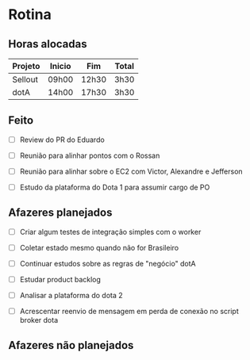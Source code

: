 # Rotina

## Horas alocadas

Projeto | Inicio | Fim | Total
--------|--------|-----|------
Sellout | 09h00 | 12h30 | 3h30
dotA    | 14h00 | 17h30 | 3h30

## Feito

 - [ ] Review do PR do Eduardo

 - [ ] Reunião para alinhar pontos com o Rossan
 - [ ] Reunião para alinhar sobre o EC2 com Victor, Alexandre e Jefferson
 - [ ] Estudo da plataforma do Dota 1 para assumir cargo de PO

## Afazeres planejados

 - [ ] Criar algum testes de integração simples com o worker
 - [ ] Coletar estado mesmo quando não for Brasileiro

 - [ ] Continuar estudos sobre as regras de "negócio" dotA
 - [ ] Estudar product backlog
- [ ] Analisar a plataforma do dota 2
 - [ ] Acrescentar reenvio de mensagem em perda de conexão no script broker dota

## Afazeres não planejados
<!--stackedit_data:
eyJoaXN0b3J5IjpbLTE3OTAxMzE4MzIsNDQyMzgwNzc3LDk3ND
k4MDE0NSwtMTMzOTY1NjY3Ml19
-->